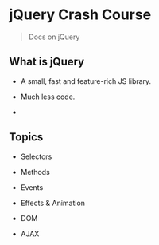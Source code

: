 # jQuery Crash Course
> Docs on jQuery

## What is jQuery

- A small, fast and feature-rich JS library. 

- Much less code. 

-  


## Topics 

- Selectors

- Methods 

- Events 

- Effects & Animation

- DOM 

- AJAX
